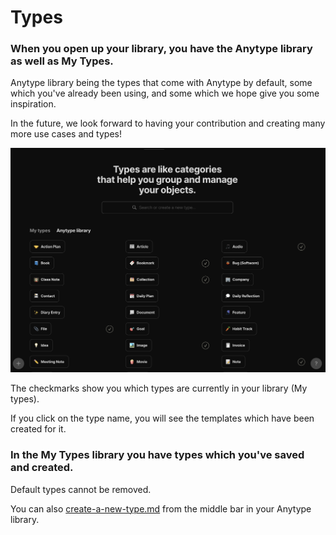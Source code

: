# Types

### When you open up your library, you have the **Anytype library** as well as **My Types**.

Anytype library being the types that come with Anytype by default, some which you've already been using, and some which we hope give you some inspiration.&#x20;

In the future, we look forward to having your contribution and creating many more use cases and types!

![](<../../.gitbook/assets/image (11).png>)

The checkmarks show you which types are currently in your library (My types).

If you click on the type name, you will see the templates which have been created for it.&#x20;

### &#x20;In the My Types library you have types which you've saved and created.

Default types cannot be removed.&#x20;

You can also [create-a-new-type.md](../../anytype-basics/types/create-a-new-type.md "mention") from the middle bar in your Anytype library.

